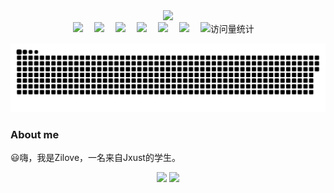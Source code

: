 <div align="center">
    <a href="https://blog.zilove.cn/">
      <img src="https://readme-typing-svg.demolab.com?font=Fira+Code&pause=1000&width=435&lines=printf(%22Hello%2C%20World%22);Happy Day!&center=true&size=27" />
    </a>
</div>
  
<div align="center">
    <a href="https://blog.zilove.cn"><img src="https://img.shields.io/badge/Website-博客-8c36db" /></a>&emsp;
    <a href="https://x.com/zlove0624/"><img src="https://img.shields.io/badge/Twitter-推特-blue" /></a>&emsp;
    <a href="https://www.youtube.com/@Zilove0624"><img src="https://img.shields.io/badge/YouTube-油管-c32136" /></a>&emsp;
    <a href="https://space.bilibili.com/449283901"><img src="https://img.shields.io/badge/Bilibili-B站-ff69b4" /></a>&emsp;
    <a href="https://smms.app/image/umHLyZtFPBE5UCM"><img src="https://img.shields.io/badge/WeChat-微信-07c160" /></a>&emsp;
    <a href="https://wakatime.com/@zilove"><img src="https://wakatime.com/badge/user/e2867160-1a44-4a2b-ab05-a95658a96c70.svg" /></a>&emsp;
    <img src="https://komarev.com/ghpvc/?username=zliun&label=Views&color=orange&style=flat" alt="访问量统计" />&emsp;
    
  ![](https://raw.githubusercontent.com/ZliuN/ZliuN/refs/heads/output/github-contribution-grid-snake-dark.svg)
</div>


### About me

😃嗨，我是Zilove，一名来自Jxust的学生。

<div align="center">
    <img height="165" src="https://github-readme-stats.vercel.app/api?username=zliun&theme=calm&show_icons=true" />
    <img height="165" src="https://github-readme-stats.vercel.app/api/top-langs/?username=zliun&hide=html,css,Jupyter+Notebook,ruby,javascript&theme=calm&langs_count=6&layout=compact" />
</div>
